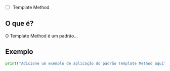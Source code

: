 
- [ ] Template Method
## O que é?
O Template Method é um padrão...

## Exemplo
```python
print("Adicione um exemplo de aplicação do padrão Template Method aqui")
```